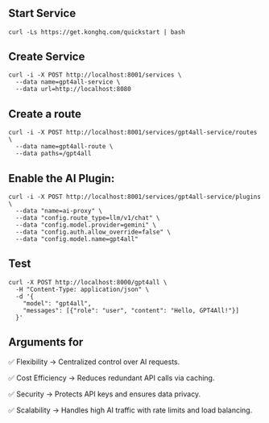 #

## Start Service

```shell
curl -Ls https://get.konghq.com/quickstart | bash
```

## Create Service

```shell
curl -i -X POST http://localhost:8001/services \
  --data name=gpt4all-service \
  --data url=http://localhost:8080
```

## Create a route

```shell
curl -i -X POST http://localhost:8001/services/gpt4all-service/routes \
  --data name=gpt4all-route \
  --data paths=/gpt4all
```

## Enable the AI Plugin:

```shell
curl -i -X POST http://localhost:8001/services/gpt4all-service/plugins \
  --data "name=ai-proxy" \
  --data "config.route_type=llm/v1/chat" \
  --data "config.model.provider=gemini" \
  --data "config.auth.allow_override=false" \
  --data "config.model.name=gpt4all"
```

## Test

```shell
curl -X POST http://localhost:8000/gpt4all \
  -H "Content-Type: application/json" \
  -d '{
    "model": "gpt4all",
    "messages": [{"role": "user", "content": "Hello, GPT4All!"}]
  }'
```

## Arguments for

✅ Flexibility → Centralized control over AI requests.

✅ Cost Efficiency → Reduces redundant API calls via caching.

✅ Security → Protects API keys and ensures data privacy.

✅ Scalability → Handles high AI traffic with rate limits and load balancing.
